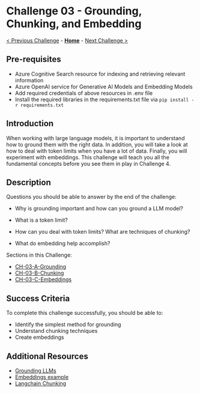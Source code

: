 # Challenge 03 - Grounding, Chunking, and Embedding

[< Previous Challenge](./Challenge-02.md) - **[Home](../README.md)** - [Next Challenge >](./Challenge-04.md)


## Pre-requisites

* Azure Cognitive Search resource for indexing and retrieving relevant information
* Azure OpenAI service for Generative AI Models and Embedding Models
* Add required credentials of above resources in .env file
* Install the required libraries in the requirements.txt file via ```pip install -r requirements.txt ```

## Introduction

When working with large language models, it is important to understand how to ground them with the right data. In addition, you will take a look at how to deal with token limits when you have a lot of data. Finally, you will experiment with embeddings. This challenge will teach you all the fundamental concepts before you see them in play in Challenge 4.

## Description

Questions you should be able to answer by the end of the challenge:

* Why is grounding important and how can you ground a LLM model?

* What is a token limit?

* How can you deal with token limits? What are techniques of chunking?

* What do embedding help accomplish?

Sections in this Challenge:

* [CH-03-A-Grounding](../Resources/Notebooks/CH-03-A-Grounding.ipynb?raw=true)
* [CH-03-B-Chunking](../Resources/Notebooks/CH-03-B-Chunking.ipynb)
* [CH-03-C-Embeddings](../Resources/Notebooks/CH-03-C-Embeddings.ipynb)



   
## Success Criteria

To complete this challenge successfully, you should be able to:
- Identify the simplest method for grounding
- Understand chunking techniques
- Create embeddings 

## Additional Resources 

* [Grounding LLMs](https://techcommunity.microsoft.com/t5/fasttrack-for-azure/grounding-llms/ba-p/3843857)
* [Embeddings example](https://github.com/openai/openai-cookbook/blob/main/examples/Embedding_Wikipedia_articles_for_search.ipynb)
* [Langchain Chunking](https://js.langchain.com/docs/modules/indexes/text_splitters/examples/recursive_character)
  
